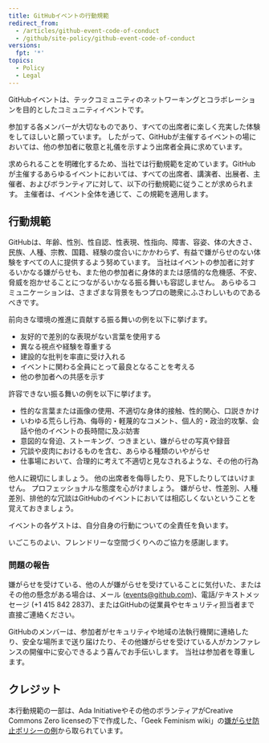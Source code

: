```yaml
---
title: GitHubイベントの行動規範
redirect_from:
  - /articles/github-event-code-of-conduct
  - /github/site-policy/github-event-code-of-conduct
versions:
  fpt: '*'
topics:
  - Policy
  - Legal
---
```


GitHubイベントは、テックコミュニティのネットワーキングとコラボレーションを目的としたコミュニティイベントです。

参加する各メンバーが大切なものであり、すべての出席者に楽しく充実した体験をしてほしいと願っています。 したがって、GitHubが主催するイベントの場においては、他の参加者に敬意と礼儀を示すよう出席者全員に求めています。

求められることを明確化するため、当社では行動規範を定めています。GitHubが主催するあらゆるイベントにおいては、すべての出席者、講演者、出展者、主催者、およびボランティアに対して、以下の行動規範に従うことが求められます。 主催者は、イベント全体を通じて、この規範を適用します。

## 行動規範

GitHubは、年齢、性別、性自認、性表現、性指向、障害、容姿、体の大きさ、民族、人種、宗教、国籍、経験の度合いにかかわらず、有益で嫌がらせのない体験をすべての人に提供するよう努めています。 当社はイベントの参加者に対するいかなる嫌がらせも、また他の参加者に身体的または感情的な危機感、不安、脅威を抱かせることにつながるいかなる振る舞いも容認しません。 あらゆるコミュニケーションは、さまざまな背景をもつプロの聴衆にふさわしいものであるべきです。

前向きな環境の推進に貢献する振る舞いの例を以下に挙げます。

* 友好的で差別的な表現がない言葉を使用する
* 異なる視点や経験を尊重する
* 建設的な批判を率直に受け入れる
* イベントに関わる全員にとって最良となることを考える
* 他の参加者への共感を示す

許容できない振る舞いの例を以下に挙げます。

* 性的な言葉または画像の使用、不適切な身体的接触、性的関心、口説きかけ
* いわゆる荒らし行為、侮辱的・軽蔑的なコメント、個人的・政治的攻撃、会話や他のイベントの長時間に及ぶ妨害
* 意図的な脅迫、ストーキング、つきまとい、嫌がらせの写真や録音
* 冗談や皮肉におけるものを含む、あらゆる種類のいやがらせ
* 仕事場において、合理的に考えて不適切と見なされるような、その他の行為

他人に親切にしましょう。 他の出席者を侮辱したり、見下したりしてはいけません。 プロフェッショナルな態度を心がけましょう。 嫌がらせ、性差別、人種差別、排他的な冗談はGitHubのイベントにおいては相応しくないということを覚えておきましょう。

イベントの各ゲストは、自分自身の行動についての全責任を負います。

いごこちのよい、フレンドリーな空間づくりへのご協力を感謝します。

### 問題の報告

嫌がらせを受けている、他の人が嫌がらせを受けていることに気付いた、またはその他の懸念がある場合は、メール (events@github.com)、電話/テキストメッセージ (+1 415 842 2837)、またはGitHubの従業員やセキュリティ担当者まで直接ご連絡ください。

GitHubのメンバーは、参加者がセキュリティや地域の法執行機関に連絡したり、安全な場所まで送り届けたり、その他嫌がらせを受けている人がカンファレンスの開催中に安心できるよう喜んでお手伝いします。 当社は参加者を尊重します。

## クレジット

本行動規範の一部は、Ada Initiativeやその他のボランティアがCreative Commons Zero licenseの下で作成した、「Geek Feminism wiki」の[嫌がらせ防止ポリシーの例](https://geekfeminism.wikia.org/wiki/Conference_anti-harassment/Policy)から取られています。
